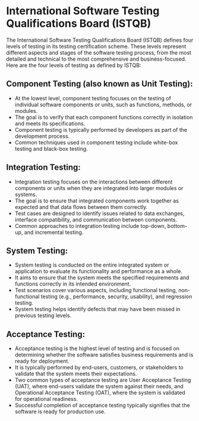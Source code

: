 # International Software Testing Qualifications Board (ISTQB)
The International Software Testing Qualifications Board (ISTQB) defines four levels of testing in its testing certification scheme. These levels represent different aspects and stages of the software testing process, from the most detailed and technical to the most comprehensive and business-focused. Here are the four levels of testing as defined by ISTQB:

## Component Testing (also known as Unit Testing):
- At the lowest level, component testing focuses on the testing of individual software components or units, such as functions, methods, or modules.
- The goal is to verify that each component functions correctly in isolation and meets its specifications.
- Component testing is typically performed by developers as part of the development process.
- Common techniques used in component testing include white-box testing and black-box testing.
## Integration Testing:
- Integration testing focuses on the interactions between different components or units when they are integrated into larger modules or systems.
- The goal is to ensure that integrated components work together as expected and that data flows between them correctly.
- Test cases are designed to identify issues related to data exchanges, interface compatibility, and communication between components.
- Common approaches to integration testing include top-down, bottom-up, and incremental testing.
## System Testing:
- System testing is conducted on the entire integrated system or application to evaluate its functionality and performance as a whole.
- It aims to ensure that the system meets the specified requirements and functions correctly in its intended environment.
- Test scenarios cover various aspects, including functional testing, non-functional testing (e.g., performance, security, usability), and regression testing.
- System testing helps identify defects that may have been missed in previous testing levels.
## Acceptance Testing:
- Acceptance testing is the highest level of testing and is focused on determining whether the software satisfies business requirements and is ready for deployment.
- It is typically performed by end-users, customers, or stakeholders to validate that the system meets their expectations.
- Two common types of acceptance testing are User Acceptance Testing (UAT), where end-users validate the system against their needs, and Operational Acceptance Testing (OAT), where the system is validated for operational readiness.
- Successful completion of acceptance testing typically signifies that the software is ready for production use.
